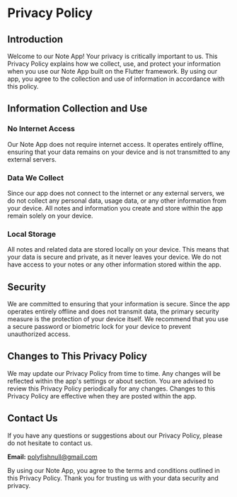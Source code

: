 # Privacy Policy

## Introduction

Welcome to our Note App! Your privacy is critically important to us. This Privacy Policy explains how we collect, use, and protect your information when you use our Note App built on the Flutter framework. By using our app, you agree to the collection and use of information in accordance with this policy.

## Information Collection and Use

### No Internet Access
Our Note App does not require internet access. It operates entirely offline, ensuring that your data remains on your device and is not transmitted to any external servers.

### Data We Collect
Since our app does not connect to the internet or any external servers, we do not collect any personal data, usage data, or any other information from your device. All notes and information you create and store within the app remain solely on your device.

### Local Storage
All notes and related data are stored locally on your device. This means that your data is secure and private, as it never leaves your device. We do not have access to your notes or any other information stored within the app.

## Security
We are committed to ensuring that your information is secure. Since the app operates entirely offline and does not transmit data, the primary security measure is the protection of your device itself. We recommend that you use a secure password or biometric lock for your device to prevent unauthorized access.

## Changes to This Privacy Policy
We may update our Privacy Policy from time to time. Any changes will be reflected within the app's settings or about section. You are advised to review this Privacy Policy periodically for any changes. Changes to this Privacy Policy are effective when they are posted within the app.

## Contact Us
If you have any questions or suggestions about our Privacy Policy, please do not hesitate to contact us.

**Email:** polyfishnull@gmail.com

By using our Note App, you agree to the terms and conditions outlined in this Privacy Policy. Thank you for trusting us with your data security and privacy.
